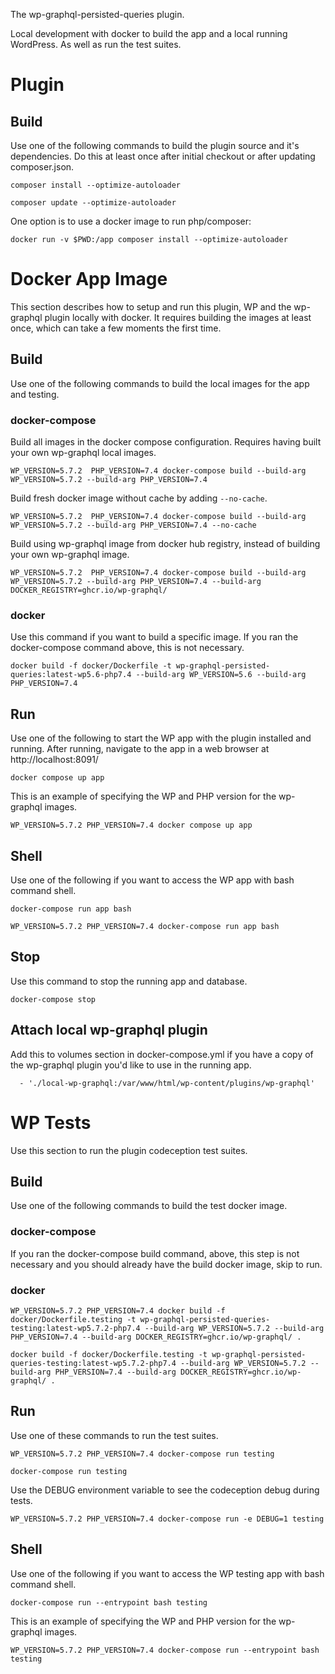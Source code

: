 The wp-graphql-persisted-queries plugin.

Local development with docker to build the app and a local running WordPress. As well as run the test suites.

# Plugin

## Build

Use one of the following commands to build the plugin source and it's dependencies. Do this at least once after initial checkout or after updating composer.json.

    composer install --optimize-autoloader

    composer update --optimize-autoloader

One option is to use a docker image to run php/composer:

    docker run -v $PWD:/app composer install --optimize-autoloader

# Docker App Image

This section describes how to setup and run this plugin, WP and the wp-graphql plugin locally with docker.  It requires building the images at least once, which can take a few moments the first time. 

## Build

Use one of the following commands to build the local images for the app and testing.

### docker-compose

Build all images in the docker compose configuration. Requires having built your own wp-graphql local images.

    WP_VERSION=5.7.2  PHP_VERSION=7.4 docker-compose build --build-arg WP_VERSION=5.7.2 --build-arg PHP_VERSION=7.4

Build fresh docker image without cache by adding `--no-cache`.

    WP_VERSION=5.7.2  PHP_VERSION=7.4 docker-compose build --build-arg WP_VERSION=5.7.2 --build-arg PHP_VERSION=7.4 --no-cache

Build using wp-graphql image from docker hub registry, instead of building your own wp-graphql image.

    WP_VERSION=5.7.2  PHP_VERSION=7.4 docker-compose build --build-arg WP_VERSION=5.7.2 --build-arg PHP_VERSION=7.4 --build-arg DOCKER_REGISTRY=ghcr.io/wp-graphql/

### docker

Use this command if you want to build a specific image. If you ran the docker-compose command above, this is not necessary.

    docker build -f docker/Dockerfile -t wp-graphql-persisted-queries:latest-wp5.6-php7.4 --build-arg WP_VERSION=5.6 --build-arg PHP_VERSION=7.4

## Run

Use one of the following to start the WP app with the plugin installed and running. After running, navigate to the app in a web browser at http://localhost:8091/

    docker compose up app

This is an example of specifying the WP and PHP version for the wp-graphql images.

    WP_VERSION=5.7.2 PHP_VERSION=7.4 docker compose up app

## Shell

Use one of the following if you want to access the WP app with bash command shell.

    docker-compose run app bash

    WP_VERSION=5.7.2 PHP_VERSION=7.4 docker-compose run app bash

## Stop

Use this command to stop the running app and database.

    docker-compose stop

## Attach local wp-graphql plugin

Add this to volumes section in docker-compose.yml if you have a copy of the wp-graphql plugin you'd like to use in the running app. 

      - './local-wp-graphql:/var/www/html/wp-content/plugins/wp-graphql'

# WP Tests

Use this section to run the plugin codeception test suites.

## Build

Use one of the following commands to build the test docker image. 

### docker-compose

If you ran the docker-compose build command, above, this step is not necessary and you should already have the build docker image, skip to run.

### docker

    WP_VERSION=5.7.2 PHP_VERSION=7.4 docker build -f docker/Dockerfile.testing -t wp-graphql-persisted-queries-testing:latest-wp5.7.2-php7.4 --build-arg WP_VERSION=5.7.2 --build-arg PHP_VERSION=7.4 --build-arg DOCKER_REGISTRY=ghcr.io/wp-graphql/ .

    docker build -f docker/Dockerfile.testing -t wp-graphql-persisted-queries-testing:latest-wp5.7.2-php7.4 --build-arg WP_VERSION=5.7.2 --build-arg PHP_VERSION=7.4 --build-arg DOCKER_REGISTRY=ghcr.io/wp-graphql/ .

## Run

Use one of these commands to run the test suites.

    WP_VERSION=5.7.2 PHP_VERSION=7.4 docker-compose run testing

    docker-compose run testing

Use the DEBUG environment variable to see the codeception debug during tests.

    WP_VERSION=5.7.2 PHP_VERSION=7.4 docker-compose run -e DEBUG=1 testing

## Shell

Use one of the following if you want to access the WP testing app with bash command shell.

    docker-compose run --entrypoint bash testing

This is an example of specifying the WP and PHP version for the wp-graphql images.

    WP_VERSION=5.7.2 PHP_VERSION=7.4 docker-compose run --entrypoint bash testing
